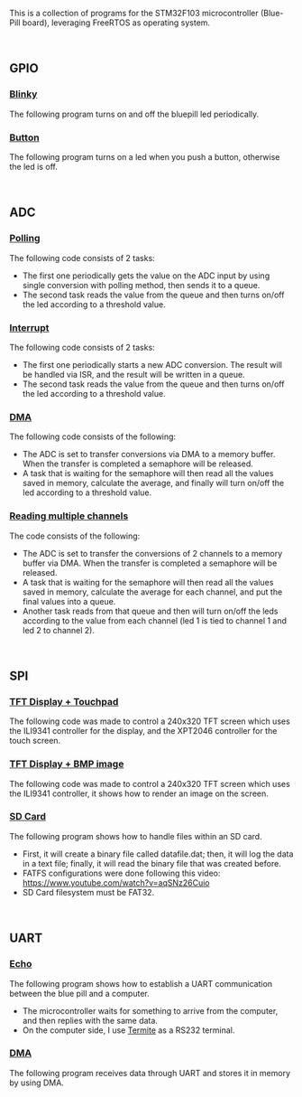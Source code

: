 This is a collection of programs for the STM32F103 microcontroller (Blue-Pill board), leveraging FreeRTOS as operating system.

<br>

## GPIO

### [Blinky](https://github.com/fabimass/stm32f103-freertos/tree/main/gpio/gpio_blinky)

The following program turns on and off the bluepill led periodically.

### [Button](https://github.com/fabimass/stm32f103-freertos/tree/main/gpio/gpio_button)

The following program turns on a led when you push a button, otherwise the led is off.

<br>

## ADC

### [Polling](https://github.com/fabimass/stm32f103-freertos/tree/main/adc/adc_poll)

The following code consists of 2 tasks:
- The first one periodically gets the value on the ADC input by using single conversion with polling method, then sends it to a queue.
- The second task reads the value from the queue and then turns on/off the led according to a threshold value.

### [Interrupt](https://github.com/fabimass/stm32f103-freertos/tree/main/adc/adc_isr)

The following code consists of 2 tasks:
- The first one periodically starts a new ADC conversion. The result will be handled via ISR, and the result will be written in a queue.
- The second task reads the value from the queue and then turns on/off the led according to a threshold value.

### [DMA](https://github.com/fabimass/stm32f103-freertos/tree/main/adc/adc_dma)

The following code consists of the following:
- The ADC is set to transfer conversions via DMA to a memory buffer. When the transfer is completed a semaphore will be released.
- A task that is waiting for the semaphore will then read all the values saved in memory, calculate the average, and finally will turn on/off the led according to a threshold value.

### [Reading multiple channels](https://github.com/fabimass/stm32f103-freertos/tree/main/adc/adc_mult)

The code consists of the following:
- The ADC is set to transfer the conversions of 2 channels to a memory buffer via DMA. When the transfer is completed a semaphore will be released.
- A task that is waiting for the semaphore will then read all the values saved in memory, calculate the average for each channel, and put the final values into a queue.
- Another task reads from that queue and then will turn on/off the leds according to the value from each channel (led 1 is tied to channel 1 and led 2 to channel 2).

<br>

## SPI

### [TFT Display + Touchpad](https://github.com/fabimass/stm32f103-freertos/tree/main/spi/tft_display_tactile)

The following code was made to control a 240x320 TFT screen which uses the ILI9341 controller for the display, and the XPT2046 controller for the touch screen.

### [TFT Display + BMP image](https://github.com/fabimass/stm32f103-freertos/tree/main/spi/tft_display_image)

The following code was made to control a 240x320 TFT screen which uses the ILI9341 controller, it shows how to render an image on the screen.

### [SD Card](https://github.com/fabimass/stm32f103-freertos/tree/main/spi/sd_card)

The following program shows how to handle files within an SD card.
- First, it will create a binary file called datafile.dat; then, it will log the data in a text file; finally, it will read the binary file that was created before.
- FATFS configurations were done following this video: https://www.youtube.com/watch?v=aqSNz26Cuio
- SD Card filesystem must be FAT32.

<br>

## UART

### [Echo](https://github.com/fabimass/stm32f103-freertos/tree/main/uart/uart_pc)

The following program shows how to establish a UART communication between the blue pill and a computer. 
- The microcontroller waits for something to arrive from the computer, and then replies with the same data.
- On the computer side, I use [Termite](https://www.compuphase.com/software_termite.htm) as a RS232 terminal.

### [DMA](https://github.com/fabimass/stm32f103-freertos/tree/main/uart/uart_dma)

The following program receives data through UART and stores it in memory by using DMA.
